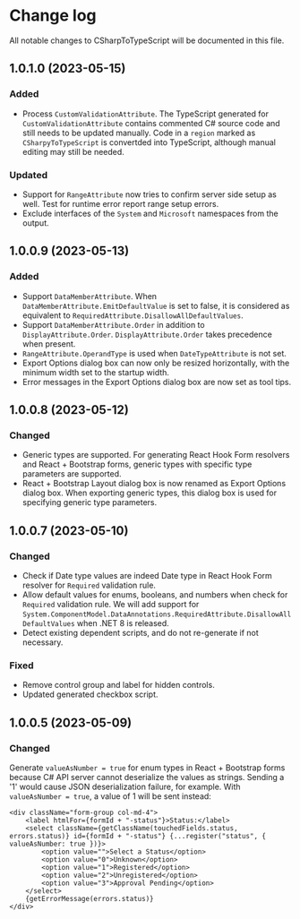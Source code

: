 # Change log
All notable changes to CSharpToTypeScript will be documented in this file.

## 1.0.1.0 (2023-05-15)

### Added

* Process `CustomValidationAttribute`. The TypeScript generated for `CustomValidationAttribute` contains commented C# source code and still needs to be updated manually. Code in a `region` marked as `CSharpyToTypeScript` is convertded into TypeScript, although manual editing may still be needed.

### Updated
* Support for `RangeAttribute` now tries to confirm server side setup as well. Test for runtime error report range setup errors.
* Exclude interfaces of the `System` and `Microsoft` namespaces from the output.

## 1.0.0.9 (2023-05-13)

### Added

* Support `DataMemberAttribute`. When `DataMemberAttribute.EmitDefaultValue` is set to false, it is considered as equivalent to `RequiredAttribute.DisallowAllDefaultValues`.
* Support `DataMemberAttribute.Order` in addition to `DisplayAttribute.Order`. `DisplayAttribute.Order` takes precedence when present.
* `RangeAttribute.OperandType` is used when `DateTypeAttribute` is not set.
* Export Options dialog box can now only be resized horizontally, with the minimum width set to the startup width.
* Error messages in the Export Options dialog box are now set as tool tips.

## 1.0.0.8 (2023-05-12)

### Changed

* Generic types are supported. For generating React Hook Form resolvers and React + Bootstrap forms, generic types with specific type parameters are supported.
* React + Bootstrap Layout dialog box is now renamed as Export Options dialog box. When exporting generic types, this dialog box is used for specifying generic type parameters.

## 1.0.0.7 (2023-05-10)

### Changed

* Check if Date type values are indeed Date type in React Hook Form resolver for `Required` validation rule.
* Allow default values for enums, booleans, and numbers when check for `Required` validation rule. We will add support for `System.ComponentModel.DataAnnotations.RequiredAttribute.DisallowAllDefaultValues` when .NET 8 is released.
* Detect existing dependent scripts, and do not re-generate if not necessary.

### Fixed

* Remove control group and label for hidden controls.
* Updated generated checkbox script.

## 1.0.0.5 (2023-05-09)

### Changed

Generate `valueAsNumber = true` for enum types in React + Bootstrap forms because C# API server cannot deserialize the values as strings. Sending a '1' would cause JSON deserialization failure, for example. With `valueAsNumber = true`, a value of 1 will be sent instead:
```
<div className="form-group col-md-4">
	<label htmlFor={formId + "-status"}>Status:</label>
	<select className={getClassName(touchedFields.status, errors.status)} id={formId + "-status"} {...register("status", { valueAsNumber: true })}>
		<option value="">Select a Status</option>
		<option value="0">Unknown</option>
		<option value="1">Registered</option>
		<option value="2">Unregistered</option>
		<option value="3">Approval Pending</option>
	</select>
	{getErrorMessage(errors.status)}
</div>
```
